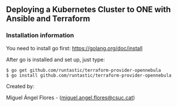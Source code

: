 ## Deploying a Kubernetes Cluster to ONE with Ansible and Terraform

### Installation information

You need to install go first: https://golang.org/doc/install

After go is installed and set up, just type:

    $ go get github.com/runtastic/terraform-provider-opennebula
    $ go install github.com/runtastic/terraform-provider-opennebula






Created by:

Miguel Ángel Flores - (miguel.angel.flores@csuc.cat)

